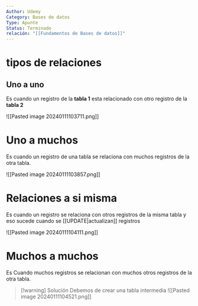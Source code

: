 ```yaml
---
Author: Udemy
Category: Bases de datos
Type: Apunte
Status: Terminado
relación: "[[Fundamentos de Bases de datos]]"
---
```

# tipos de relaciones

## Uno a uno
Es cuando un registro de la **tabla 1** esta relacionado con otro registro de la **tabla 2**

![[Pasted image 20240111103711.png]]

# Uno a muchos
Es cuando un registro de una tabla se relaciona con muchos registros de la otra tabla.

![[Pasted image 20240111103857.png]]
# Relaciones a si misma
Es cuando un registro se relaciona con otros registros de la misma tabla y eso sucede cuando se [[UPDATE|actualizan]] registros

![[Pasted image 20240111104111.png]]

# Muchos a muchos

Es Cuando muchos registros se relacionan con muchos otros registros de la otra tabla.

>[!warning] Solución
>Debemos de crear una tabla intermedia 
>![[Pasted image 20240111104521.png]]



